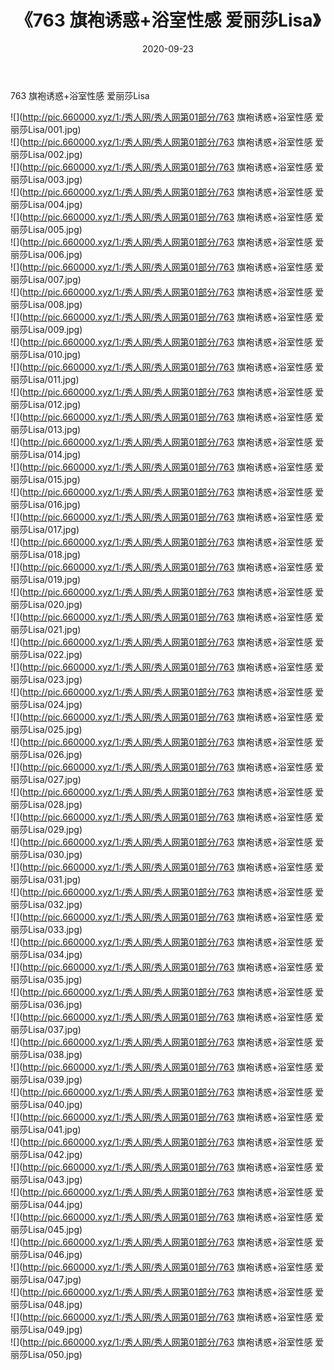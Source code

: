 ﻿---
layout: post
title:  《763 旗袍诱惑+浴室性感 爱丽莎Lisa》
date:   2020-09-23
img: http://pic.660000.xyz/1:/秀人网/秀人网第01部分/763 旗袍诱惑+浴室性感 爱丽莎Lisa/000.jpg
categories: [美女, 清纯, 唯美]
---

763 旗袍诱惑+浴室性感 爱丽莎Lisa

  ![](http://pic.660000.xyz/1:/秀人网/秀人网第01部分/763 旗袍诱惑+浴室性感 爱丽莎Lisa/001.jpg) <br> ![](http://pic.660000.xyz/1:/秀人网/秀人网第01部分/763 旗袍诱惑+浴室性感 爱丽莎Lisa/002.jpg) <br> ![](http://pic.660000.xyz/1:/秀人网/秀人网第01部分/763 旗袍诱惑+浴室性感 爱丽莎Lisa/003.jpg) <br> ![](http://pic.660000.xyz/1:/秀人网/秀人网第01部分/763 旗袍诱惑+浴室性感 爱丽莎Lisa/004.jpg) <br> ![](http://pic.660000.xyz/1:/秀人网/秀人网第01部分/763 旗袍诱惑+浴室性感 爱丽莎Lisa/005.jpg) <br> ![](http://pic.660000.xyz/1:/秀人网/秀人网第01部分/763 旗袍诱惑+浴室性感 爱丽莎Lisa/006.jpg) <br> ![](http://pic.660000.xyz/1:/秀人网/秀人网第01部分/763 旗袍诱惑+浴室性感 爱丽莎Lisa/007.jpg) <br> ![](http://pic.660000.xyz/1:/秀人网/秀人网第01部分/763 旗袍诱惑+浴室性感 爱丽莎Lisa/008.jpg) <br> ![](http://pic.660000.xyz/1:/秀人网/秀人网第01部分/763 旗袍诱惑+浴室性感 爱丽莎Lisa/009.jpg) <br> ![](http://pic.660000.xyz/1:/秀人网/秀人网第01部分/763 旗袍诱惑+浴室性感 爱丽莎Lisa/010.jpg) <br> ![](http://pic.660000.xyz/1:/秀人网/秀人网第01部分/763 旗袍诱惑+浴室性感 爱丽莎Lisa/011.jpg) <br> ![](http://pic.660000.xyz/1:/秀人网/秀人网第01部分/763 旗袍诱惑+浴室性感 爱丽莎Lisa/012.jpg) <br> ![](http://pic.660000.xyz/1:/秀人网/秀人网第01部分/763 旗袍诱惑+浴室性感 爱丽莎Lisa/013.jpg) <br> ![](http://pic.660000.xyz/1:/秀人网/秀人网第01部分/763 旗袍诱惑+浴室性感 爱丽莎Lisa/014.jpg) <br> ![](http://pic.660000.xyz/1:/秀人网/秀人网第01部分/763 旗袍诱惑+浴室性感 爱丽莎Lisa/015.jpg) <br> ![](http://pic.660000.xyz/1:/秀人网/秀人网第01部分/763 旗袍诱惑+浴室性感 爱丽莎Lisa/016.jpg) <br> ![](http://pic.660000.xyz/1:/秀人网/秀人网第01部分/763 旗袍诱惑+浴室性感 爱丽莎Lisa/017.jpg) <br> ![](http://pic.660000.xyz/1:/秀人网/秀人网第01部分/763 旗袍诱惑+浴室性感 爱丽莎Lisa/018.jpg) <br> ![](http://pic.660000.xyz/1:/秀人网/秀人网第01部分/763 旗袍诱惑+浴室性感 爱丽莎Lisa/019.jpg) <br> ![](http://pic.660000.xyz/1:/秀人网/秀人网第01部分/763 旗袍诱惑+浴室性感 爱丽莎Lisa/020.jpg) <br> ![](http://pic.660000.xyz/1:/秀人网/秀人网第01部分/763 旗袍诱惑+浴室性感 爱丽莎Lisa/021.jpg) <br> ![](http://pic.660000.xyz/1:/秀人网/秀人网第01部分/763 旗袍诱惑+浴室性感 爱丽莎Lisa/022.jpg) <br> ![](http://pic.660000.xyz/1:/秀人网/秀人网第01部分/763 旗袍诱惑+浴室性感 爱丽莎Lisa/023.jpg) <br> ![](http://pic.660000.xyz/1:/秀人网/秀人网第01部分/763 旗袍诱惑+浴室性感 爱丽莎Lisa/024.jpg) <br> ![](http://pic.660000.xyz/1:/秀人网/秀人网第01部分/763 旗袍诱惑+浴室性感 爱丽莎Lisa/025.jpg) <br> ![](http://pic.660000.xyz/1:/秀人网/秀人网第01部分/763 旗袍诱惑+浴室性感 爱丽莎Lisa/026.jpg) <br> ![](http://pic.660000.xyz/1:/秀人网/秀人网第01部分/763 旗袍诱惑+浴室性感 爱丽莎Lisa/027.jpg) <br> ![](http://pic.660000.xyz/1:/秀人网/秀人网第01部分/763 旗袍诱惑+浴室性感 爱丽莎Lisa/028.jpg) <br> ![](http://pic.660000.xyz/1:/秀人网/秀人网第01部分/763 旗袍诱惑+浴室性感 爱丽莎Lisa/029.jpg) <br> ![](http://pic.660000.xyz/1:/秀人网/秀人网第01部分/763 旗袍诱惑+浴室性感 爱丽莎Lisa/030.jpg) <br> ![](http://pic.660000.xyz/1:/秀人网/秀人网第01部分/763 旗袍诱惑+浴室性感 爱丽莎Lisa/031.jpg) <br> ![](http://pic.660000.xyz/1:/秀人网/秀人网第01部分/763 旗袍诱惑+浴室性感 爱丽莎Lisa/032.jpg) <br> ![](http://pic.660000.xyz/1:/秀人网/秀人网第01部分/763 旗袍诱惑+浴室性感 爱丽莎Lisa/033.jpg) <br> ![](http://pic.660000.xyz/1:/秀人网/秀人网第01部分/763 旗袍诱惑+浴室性感 爱丽莎Lisa/034.jpg) <br> ![](http://pic.660000.xyz/1:/秀人网/秀人网第01部分/763 旗袍诱惑+浴室性感 爱丽莎Lisa/035.jpg) <br> ![](http://pic.660000.xyz/1:/秀人网/秀人网第01部分/763 旗袍诱惑+浴室性感 爱丽莎Lisa/036.jpg) <br> ![](http://pic.660000.xyz/1:/秀人网/秀人网第01部分/763 旗袍诱惑+浴室性感 爱丽莎Lisa/037.jpg) <br> ![](http://pic.660000.xyz/1:/秀人网/秀人网第01部分/763 旗袍诱惑+浴室性感 爱丽莎Lisa/038.jpg) <br> ![](http://pic.660000.xyz/1:/秀人网/秀人网第01部分/763 旗袍诱惑+浴室性感 爱丽莎Lisa/039.jpg) <br> ![](http://pic.660000.xyz/1:/秀人网/秀人网第01部分/763 旗袍诱惑+浴室性感 爱丽莎Lisa/040.jpg) <br> ![](http://pic.660000.xyz/1:/秀人网/秀人网第01部分/763 旗袍诱惑+浴室性感 爱丽莎Lisa/041.jpg) <br> ![](http://pic.660000.xyz/1:/秀人网/秀人网第01部分/763 旗袍诱惑+浴室性感 爱丽莎Lisa/042.jpg) <br> ![](http://pic.660000.xyz/1:/秀人网/秀人网第01部分/763 旗袍诱惑+浴室性感 爱丽莎Lisa/043.jpg) <br> ![](http://pic.660000.xyz/1:/秀人网/秀人网第01部分/763 旗袍诱惑+浴室性感 爱丽莎Lisa/044.jpg) <br> ![](http://pic.660000.xyz/1:/秀人网/秀人网第01部分/763 旗袍诱惑+浴室性感 爱丽莎Lisa/045.jpg) <br> ![](http://pic.660000.xyz/1:/秀人网/秀人网第01部分/763 旗袍诱惑+浴室性感 爱丽莎Lisa/046.jpg) <br> ![](http://pic.660000.xyz/1:/秀人网/秀人网第01部分/763 旗袍诱惑+浴室性感 爱丽莎Lisa/047.jpg) <br> ![](http://pic.660000.xyz/1:/秀人网/秀人网第01部分/763 旗袍诱惑+浴室性感 爱丽莎Lisa/048.jpg) <br> ![](http://pic.660000.xyz/1:/秀人网/秀人网第01部分/763 旗袍诱惑+浴室性感 爱丽莎Lisa/049.jpg) <br> ![](http://pic.660000.xyz/1:/秀人网/秀人网第01部分/763 旗袍诱惑+浴室性感 爱丽莎Lisa/050.jpg) <br>